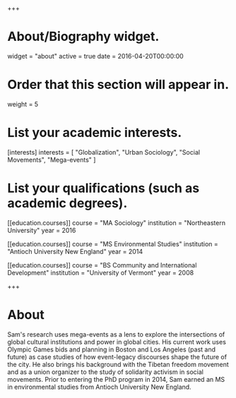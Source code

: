 +++
# About/Biography widget.
widget = "about"
active = true
date = 2016-04-20T00:00:00

# Order that this section will appear in.
weight = 5

# List your academic interests.
[interests]
  interests = [
    "Globalization",
    "Urban Sociology",
    "Social Movements",
    "Mega-events"
  ]

# List your qualifications (such as academic degrees).
[[education.courses]]
  course = "MA Sociology"
  institution = "Northeastern University"
  year = 2016

[[education.courses]]
  course = "MS Environmental Studies"
  institution = "Antioch University New England"
  year = 2014

[[education.courses]]
  course = "BS Community and International Development"
  institution = "University of Vermont"
  year = 2008

+++

# About

Sam's research uses mega-events as a lens to explore the intersections of global cultural institutions and power in global cities. His current work uses Olympic Games bids and planning in Boston and Los Angeles (past and future) as case studies of how event-legacy discourses shape the future of the city. He also brings his background with the Tibetan freedom movement and as a union organizer to the study of solidarity activism in social movements. Prior to entering the PhD program in 2014, Sam earned an MS in environmental studies from Antioch University New England.
